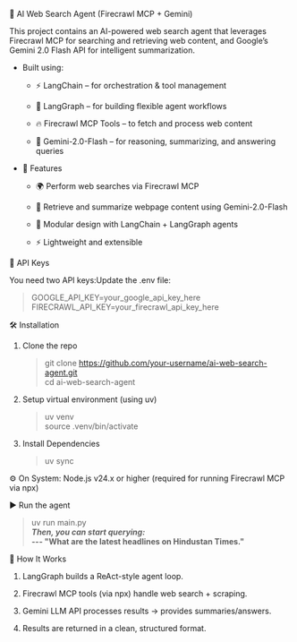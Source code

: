 🔎 AI Web Search Agent (Firecrawl MCP + Gemini)

This project contains an AI-powered web search agent that leverages Firecrawl MCP for searching and retrieving web content, and Google’s Gemini 2.0 Flash API for intelligent summarization.


- Built using:

  - ⚡ LangChain – for orchestration & tool management

  - 🔗 LangGraph – for building flexible agent workflows

  - 🔥 Firecrawl MCP Tools – to fetch and process web content

  - 🤖 Gemini-2.0-Flash – for reasoning, summarizing, and answering queries


- 🚀 Features

  - 🌍 Perform web searches via Firecrawl MCP

  - 📑 Retrieve and summarize webpage content using Gemini-2.0-Flash

  - 🧩 Modular design with LangChain + LangGraph agents

  - ⚡ Lightweight and extensible
 

🔑 API Keys

You need two API keys:Update the .env file:
  > GOOGLE_API_KEY=your_google_api_key_here  
  > FIRECRAWL_API_KEY=your_firecrawl_api_key_here

    

🛠️ Installation

1. Clone the repo
   > git clone https://github.com/your-username/ai-web-search-agent.git  
   > cd ai-web-search-agent

2. Setup virtual environment (using uv)
   > uv venv  
   > source .venv/bin/activate
   
3. Install Dependencies
   > uv sync

⚙️ On System: Node.js v24.x or higher (required for running Firecrawl MCP via npx)



▶️ Run the agent  
  > uv run main.py  
***Then, you can start querying:***  
**---  "What are the latest headlines on Hindustan Times."**


🧠 How It Works

1. LangGraph builds a ReAct-style agent loop.

2. Firecrawl MCP tools (via npx) handle web search + scraping.

3. Gemini LLM API processes results → provides summaries/answers.

4. Results are returned in a clean, structured format.








